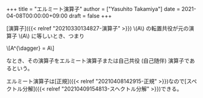 +++
title = "エルミート演算子"
author = ["Yasuhito Takamiya"]
date = 2021-04-08T00:00:00+09:00
draft = false
+++

[演算子]({{< relref "20210330134827-演算子" >}}) \\(A\\) の転置共役が元の演算子 \\(A\\) に等しいとき、つまり

\\[A^{\dagger} = A\\]

なとき、その演算子をエルミート演算子または自己共役 (自己随伴) 演算子であるという。

エルミート演算子は[正規]({{< relref "20210408142915-正規" >}})なので[スペクトル分解]({{< relref "20210409154813-スヘクトル分解" >}})できる。
